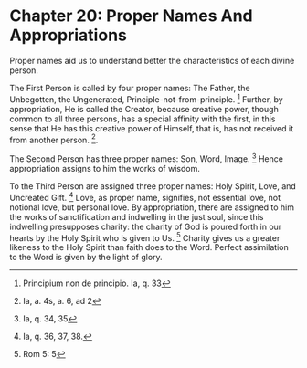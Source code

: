 # Chapter 20: Proper Names And Appropriations

Proper names aid us to understand better the characteristics of each divine person.

The First Person is called by four proper names: The Father, the Unbegotten, the Ungenerated, Principle-not-from-principle. [^573] Further, by appropriation, He is called the Creator, because creative power, though common to all three persons, has a special affinity with the first, in this sense that He has this creative power of Himself, that is, has not received it from another person. [^574].

The Second Person has three proper names: Son, Word, Image. [^575] Hence appropriation assigns to him the works of wisdom.

To the Third Person are assigned three proper names: Holy Spirit, Love, and Uncreated Gift. [^576] Love, as proper name, signifies, not essential love, not notional love, but personal love. By appropriation, there are assigned to him the works of sanctification and indwelling in the just soul, since this indwelling presupposes charity: the charity of God is poured forth in our hearts by the Holy Spirit who is given to Us. [^577] Charity gives us a greater likeness to the Holy Spirit than faith does to the Word. Perfect assimilation to the Word is given by the light of glory.

[^573]: Principium non de principio. Ia, q. 33

[^574]: Ia, a. 4s, a. 6, ad 2

[^575]: Ia, q. 34, 35

[^576]: Ia, q. 36, 37, 38.

[^577]: Rom 5: 5
